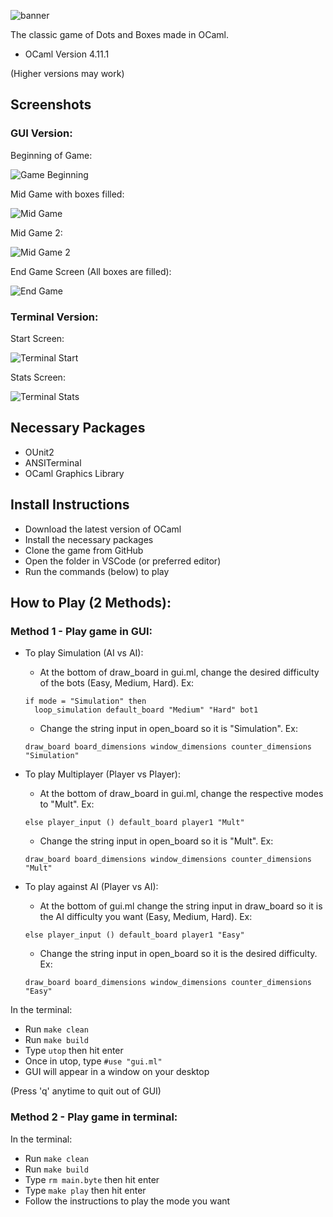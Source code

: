 ![banner](screenshots/title-banner.png)

The classic game of Dots and Boxes made in OCaml.

- OCaml Version 4.11.1 

(Higher versions may work)

## Screenshots

### GUI Version:

Beginning of Game:

![Game Beginning](screenshots/gui-start.png)

Mid Game with boxes filled:

![Mid Game](screenshots/gui-mid.png)

Mid Game 2:

![Mid Game 2](screenshots/gui-mid-2.png)

End Game Screen (All boxes are filled):

![End Game](screenshots/gui-end.png)

### Terminal Version:
Start Screen:

![Terminal Start](screenshots/terminal-start-game.png)

Stats Screen:

![Terminal Stats](screenshots/terminal-stats-scores.png)

## Necessary Packages 
- OUnit2 
- ANSITerminal 
- OCaml Graphics Library 

## Install Instructions
- Download the latest version of OCaml
- Install the necessary packages
- Clone the game from GitHub
- Open the folder in VSCode (or preferred editor)
- Run the commands (below) to play

## How to Play (2 Methods):

### Method 1 - Play game in GUI:
- To play Simulation (AI vs AI): 
  - At the bottom of draw_board in gui.ml, change the desired difficulty of the bots (Easy, Medium, Hard). Ex:   
  ```
  if mode = "Simulation" then
    loop_simulation default_board "Medium" "Hard" bot1
  ```
  - Change the string input in open_board so it is "Simulation". Ex:
  ```
  draw_board board_dimensions window_dimensions counter_dimensions "Simulation"
  ```

- To play Multiplayer (Player vs Player): 
  - At the bottom of draw_board in gui.ml, change the respective modes to "Mult". Ex:   
  ```
  else player_input () default_board player1 "Mult"
  ```
  - Change the string input in open_board so it is "Mult". Ex:
  ```
  draw_board board_dimensions window_dimensions counter_dimensions "Mult"
  ```

- To play against AI (Player vs AI): 
  - At the bottom of gui.ml change the string input in draw_board so it is the AI difficulty you want (Easy, Medium, Hard). Ex: 
  ```
  else player_input () default_board player1 "Easy"
  ```
  - Change the string input in open_board so it is the desired difficulty. Ex:
  ```
  draw_board board_dimensions window_dimensions counter_dimensions "Easy"
  ```
In the terminal:
- Run `make clean` 
- Run `make build`
- Type `utop` then hit enter
- Once in utop, type `#use "gui.ml"`
- GUI will appear in a window on your desktop

(Press 'q' anytime to quit out of GUI)

### Method 2 - Play game in terminal:
In the terminal:
- Run `make clean` 
- Run `make build`
- Type `rm main.byte` then hit enter
- Type `make play` then hit enter
- Follow the instructions to play the mode you want
